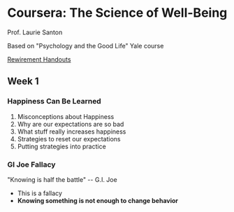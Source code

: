 # Coursera: The Science of Well-Being

Prof. Laurie Santon 

Based on "Psychology and the Good Life" Yale course

[Rewirement Handouts](The_Science_Of_Well_Being.pdf)

## Week 1

### Happiness Can Be Learned 

1. Misconceptions about Happiness
2. Why are our expectations are so bad
3. What stuff really increases happiness
4. Strategies to reset our expectations
5. Putting strategies into practice

### GI Joe Fallacy

"Knowing is half the battle" -- G.I. Joe
- This is a fallacy
- **Knowing something is not enough to change behavior**


